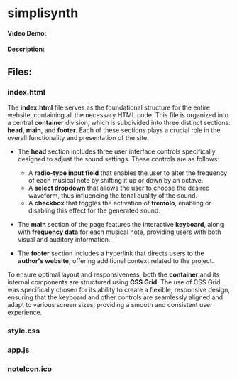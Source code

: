 # simplisynth
#### Video Demo:  <URL HERE>
#### Description:
## Files:

### index.html
The **index.html** file serves as the foundational structure for the entire website, containing all the necessary HTML code. This file is organized into a central **container** division, which is subdivided into three distinct sections: **head**, **main**, and **footer**. Each of these sections plays a crucial role in the overall functionality and presentation of the site.

- The **head** section includes three user interface controls specifically designed to adjust the sound settings. These controls are as follows:
   - A **radio-type input field** that enables the user to alter the frequency of each musical note by shifting it up or down by an octave.
   - A **select dropdown** that allows the user to choose the desired waveform, thus influencing the tonal quality of the sound.
   - A **checkbox** that toggles the activation of **tremolo**, enabling or disabling this effect for the generated sound.

- The **main** section of the page features the interactive **keyboard**, along with **frequency data** for each musical note, providing users with both visual and auditory information.

- The **footer** section includes a hyperlink that directs users to the **author's website**, offering additional context related to the project.

To ensure optimal layout and responsiveness, both the **container** and its internal components are structured using **CSS Grid**. The use of CSS Grid was specifically chosen for its ability to create a flexible, responsive design, ensuring that the keyboard and other controls are seamlessly aligned and adapt to various screen sizes, providing a smooth and consistent user experience.

### style.css


### app.js


### noteIcon.ico